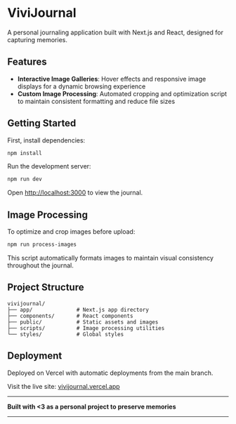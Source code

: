 # ViviJournal

A personal journaling application built with Next.js and React, designed for capturing memories.

## Features

- **Interactive Image Galleries**: Hover effects and responsive image displays for a dynamic browsing experience
- **Custom Image Processing**: Automated cropping and optimization script to maintain consistent formatting and reduce file sizes

## Getting Started

First, install dependencies:

```bash
npm install
```

Run the development server:

```bash
npm run dev
```

Open [http://localhost:3000](http://localhost:3000) to view the journal.

## Image Processing

To optimize and crop images before upload:

```bash
npm run process-images
```

This script automatically formats images to maintain visual consistency throughout the journal.

## Project Structure

```
vivijournal/
├── app/              # Next.js app directory
├── components/       # React components
├── public/           # Static assets and images
├── scripts/          # Image processing utilities
└── styles/           # Global styles
```

## Deployment

Deployed on Vercel with automatic deployments from the main branch.

Visit the live site: [vivijournal.vercel.app](https://vivijournal.vercel.app)

---

**Built with <3 as a personal project to preserve memories**

---
